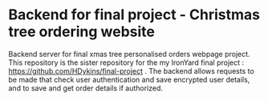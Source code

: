 # Backend for final project - Christmas tree ordering website

Backend server for final xmas tree personalised orders webpage project. This repository is the sister repository for the my IronYard final project : https://github.com/HDykins/final-project . The backend allows requests to be made that check user authentication and save encrypted user details, and to save and get order details if authorized.
